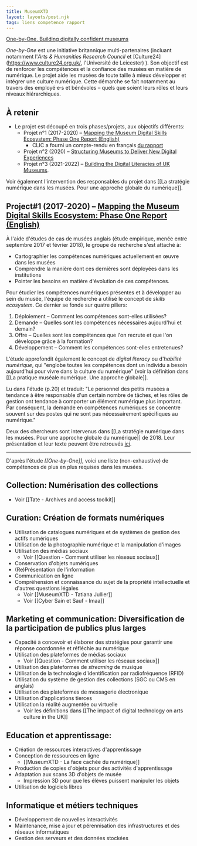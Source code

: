 ```yaml
---
title: MuseumXTD
layout: layouts/post.njk
tags: liens competence rapport
---
```


[One-by-One. Building digitally confident museums](https://one-by-one.uk/)

*One-by-One* est une initiative britannique multi-partenaires (incluant notamment l'*Arts & Humanities Research Council* et [Culture24](https://www.culture24.org.uk/, l'Université de Leicester) ). Son objectif est de renforcer les compétences et la confiance des musées en matière de numérique.
Le projet aide les musées de toute taille à mieux développer et intégrer une culture numérique. Cette démarche se fait notamment au travers des employé·e·s et bénévoles – quels que soient leurs rôles et leurs niveaux hiérarchiques.

## À retenir
- Le projet est découpé en trois phases/projets, aux objectifs différents: 
	- Projet n°1 (2017-2020) – [Mapping the Museum Digital Skills Ecosystem: Phase One Report (English)](https://doi.org/10.29311/2018.01)
		- CLIC a fourni un compte-rendu en français [du rapport](https://www.club-innovation-culture.fr/rapport-organisation-lacunes-competences-numeriques-musees-britanniques/)
	- Projet n°2 (2020) – [Structuring Museums to Deliver New Digital Experiences](https://leicester.figshare.com/articles/report/Understanding_the_digital_skills_literacies_of_UK_museum_people_Phase_Two_Report/10196294)
	- Projet n°3 (2021-2022) – [Building the Digital Literacies of UK Museums](https://one-by-one.uk/2021/08/11/project-3-summary/).

Voir également l'intervention des responsables du projet dans [[La stratégie numérique dans les musées. Pour une approche globale du numérique]]. 





















## Project#1 (2017-2020) – [Mapping the Museum Digital Skills Ecosystem: Phase One Report (English)](https://doi.org/10.29311/2018.01)
À l'aide d'études de cas de musées anglais (étude empirique, menée entre septembre 2017 et février 2018), le groupe de recherche s'est attaché à: 
- Cartographier les compétences numériques actuellement en œuvre dans les musées
- Comprendre la manière dont ces dernières sont déployées dans les institutions
- Pointer les besoins en matière d'évolution de ces compétences.

Pour étudier les compétences numériques présentes et à développer au sein du musée, l'équipe de recherche a utilisé le concept de *skills ecosystem*. Ce dernier se fonde sur quatre piliers:
1. Déploiement – Comment les compétences sont-elles utilisées?
2. Demande – Quelles sont les compétences nécessaires aujourd'hui et demain?
3. Offre – Quelles sont les compétences que l'on recrute et que l'on développe grâce à la formation?
4. Développement – Comment les compétences sont-elles entretenues?  

L'étude approfondit également le concept de *digital literacy* ou d'*habilité numérique*, qui "englobe toutes les compétences dont un individu a besoin aujourd’hui pour vivre dans la culture du numérique" (voir la définition dans [[La pratique muséale numérique. Une approche globale]]. 

Lu dans l'étude (p.20) et traduit: "Le personnel des petits musées a tendance à être responsable d'un certain nombre de tâches, et les rôles de gestion ont tendance à comporter un élément numérique plus important. Par conséquent, la demande en compétences numériques se concentre souvent sur des postes qui ne sont pas nécessairement spécifiques au numérique."

Deux des chercheurs sont intervenus dans [[La stratégie numérique dans les musées. Pour une approche globale du numérique]] de 2018. Leur présentation et leur texte peuvent être retrouvés [ici](https://www.culture.gouv.fr/Thematiques/Musees/Les-musees-en-France/Les-politiques-des-musees-de-France/Colloques-et-journees-d-etudes-des-musees-de-France/Publications-colloques/Journee-professionnelle-La-strategie-numerique-dans-les-musees-Paris-05-10-2018). 







----
D'après l'étude *[[One-by-One]]*, voici une liste (non-exhaustive) de compétences de plus en plus requises dans les musées.  

## Collection: Numérisation des collections
- Voir [[Tate - Archives and access toolkit]]

## Curation: Création de formats numériques
- Utilisation de catalogues numériques et de systèmes de gestion des actifs numériques
- Utilisation de la photographie numérique et la manipulation d'images
- Utilisation des médias sociaux
	- Voir [[Question - Comment utiliser les réseaux sociaux]]
- Conservation d'objets numériques
- (Re)Présentation de l'information
- Communication en ligne
- Compréhension et connaissance du sujet de la propriété intellectuelle et d'autres questions légales
	- Voir [[MuseumXTD - Tatiana Jullier]]
	- Voir [[Cyber Sain et Sauf - Imaa]]

## Marketing et communication: Diversification de la participation de publics plus larges 
- Capacité à concevoir et élaborer des stratégies pour garantir une réponse coordonnée et réfléchie au numérique
- Utilisation des plateformes de médias sociaux
	- Voir [[Question - Comment utiliser les réseaux sociaux]]
- Utilisation des plateformes de *streaming* de musique
- Utilisation de la technologie d'identification par radiofréquence (RFID)
- Utilisation du système de gestion des collections (SGC ou CMS en anglais)
- Utilisation des plateformes de messagerie électronique
- Utilisation d'applications tierces
- Utilisation la réalité augmentée ou virtuelle
	- Voir les définitions dans [[The impact of digital technology on arts culture in the UK]]

## Education et apprentissage:  
- Création de ressources interactives d'apprentissage
- Conception de ressources en ligne
	- [[MuseumXTD - La face cachée du numérique]]
- Production de copies d'objets pour des activités d'apprentissage
- Adaptation aux scans 3D d'objets de musée
	- Impression 3D pour que les élèves puissent manipuler les objets
- Utilisation de logiciels libres 

## Informatique et métiers techniques
- Développement de nouvelles interactivités
- Maintenance, mise à jour et pérennisation des infrastructures et des réseaux informatiques
- Gestion des serveurs et des données stockées